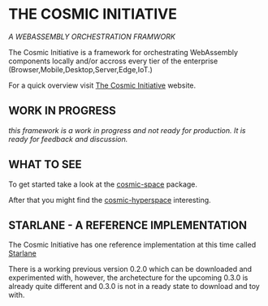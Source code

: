 # THE COSMIC INITIATIVE

*A WEBASSEMBLY ORCHESTRATION FRAMWORK*

The Cosmic Initiative is a framework for orchestrating WebAssembly components locally
and/or accross every tier of the enterprise (Browser,Mobile,Desktop,Server,Edge,IoT.)

For a quick overview visit [The Cosmic Initiative](http://thecosmicinitiative.io) website.


## WORK IN PROGRESS
*this framework is a work in progress and not ready for production. It is ready for feedback and discussion.*

## WHAT TO SEE
To get started take a look at the [cosmic-space](rust/cosmic/cosmic-space) package.

After that you might find the [cosmic-hyperspace](rust/cosmic/cosmic-hyperspace) interesting.


## STARLANE - A REFERENCE IMPLEMENTATION
The Cosmic Initiative has one reference implementation at this time called [Starlane](http://starlane.io)  

There is a working previous version 0.2.0 which can be downloaded and experimented with, however,
the archetecture for the upcoming 0.3.0 is already quite different and 0.3.0 is not in a ready
state to download and toy with. 

